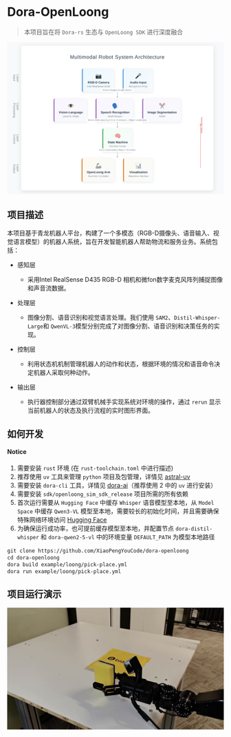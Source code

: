 # Dora-OpenLoong

> 本项目旨在将 `Dora-rs` 生态与 `OpenLoong SDK` 进行深度融合

![dataflow系统架构图](docs/assets/dataflow.png)

## 项目描述

本项目基于青龙机器人平台，构建了一个多模态（RGB-D摄像头、语音输入、视觉语言模型）的机器人系统，旨在开发智能机器人帮助物流和服务业务。系统包括：

- 感知层
  - 采用Intel RealSense D435 RGB-D 相机和微fon数字麦克风阵列捕捉图像和声音流数据。

- 处理层
  - 图像分割、语音识别和视觉语言处理。我们使用 `SAM2`、`Distil-Whisper-Large`和 `QwenVL-3`模型分别完成了对图像分割、语音识别和决策任务的实现。

- 控制层
  - 利用状态机机制管理机器人的动作和状态，根据环境的情况和语音命令决定机器人采取何种动作。

- 输出层
  - 执行器控制部分通过双臂机械手实现系统对环境的操作，通过 `rerun` 显示当前机器人的状态及执行流程的实时图形界面。

## 如何开发

#### Notice

1. 需要安装 `rust` 环境 (在 `rust-toolchain.toml` 中进行描述)
2. 推荐使用 `uv` 工具来管理 `python` 项目及包管理，详情见 [astral-uv](https://docs.astral.sh/uv/)
3. 需要安装 `dora-cli` 工具，详情见 [dora-ai](https://dora-rs.ai/?current-os=pip)（推荐使用 2 中的 `uv` 进行安装）
4. 需要安装 `sdk/openloong_sim_sdk_release` 项目所需的所有依赖
5. 首次运行需要从 `Hugging Face` 中缓存 `Whisper` 语音模型至本地，从 `Model Space` 中缓存 `Qwen3-VL` 模型至本地，需要较长的初始化时间，并且需要确保特殊网络环境访问 [Hugging Face](https://huggingface.co/)
6. 为确保运行成功率，也可提前缓存模型至本地，并配置节点 `dora-distil-whisper` 和 `dora-qwen2-5-vl` 中的环境变量 `DEFAULT_PATH` 为模型本地路径

```shell
git clone https://github.com/XiaoPengYouCode/dora-openloong
cd dora-openloong
dora build example/loong/pick-place.yml
dora run example/loong/pick-place.yml
```

## 项目运行演示

[![dora-openloong](./docs/assets/video-cover.jpg)](https://www.youtube.com/watch?v=_5tFXJQIzi4)
